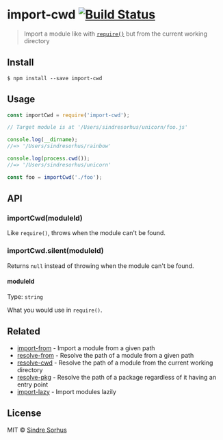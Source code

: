 # import-cwd [![Build Status](https://travis-ci.org/sindresorhus/import-cwd.svg?branch=master)](https://travis-ci.org/sindresorhus/import-cwd)

> Import a module like with [`require()`](https://nodejs.org/api/globals.html#globals_require) but from the current working directory

## Install

```
$ npm install --save import-cwd
```

## Usage

```js
const importCwd = require('import-cwd');

// Target module is at '/Users/sindresorhus/unicorn/foo.js'

console.log(__dirname);
//=> '/Users/sindresorhus/rainbow'

console.log(process.cwd());
//=> '/Users/sindresorhus/unicorn'

const foo = importCwd('./foo');
```

## API

### importCwd(moduleId)

Like `require()`, throws when the module can't be found.

### importCwd.silent(moduleId)

Returns `null` instead of throwing when the module can't be found.

#### moduleId

Type: `string`

What you would use in `require()`.

## Related

- [import-from](https://github.com/sindresorhus/import-from) - Import a module from a given path
- [resolve-from](https://github.com/sindresorhus/resolve-from) - Resolve the path of a module from a given path
- [resolve-cwd](https://github.com/sindresorhus/resolve-cwd) - Resolve the path of a module from the current working
  directory
- [resolve-pkg](https://github.com/sindresorhus/resolve-pkg) - Resolve the path of a package regardless of it having an
  entry point
- [import-lazy](https://github.com/sindresorhus/import-lazy) - Import modules lazily

## License

MIT © [Sindre Sorhus](https://sindresorhus.com)
